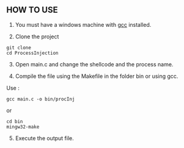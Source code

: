 ## HOW TO USE

1. You must have a windows machine with [gcc](https://sourceforge.net/projects/mingw-w64/) installed.

2. Clone the project
```
git clone
cd ProcessInjection
```
3. Open main.c and change the shellcode and the process name.

4. Compile the file using the Makefile in the folder bin or using gcc.

Use :
```
gcc main.c -o bin/procInj
```
or
```
cd bin
mingw32-make
```
5. Execute the output file.